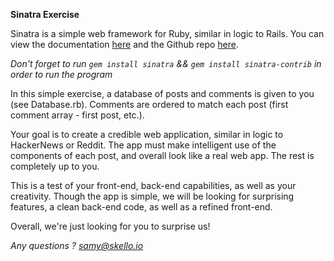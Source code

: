 **Sinatra Exercise**

Sinatra is a simple web framework for Ruby, similar in logic to Rails. You can view the documentation [here](http://www.sinatrarb.com/) and the Github repo [here](https://github.com/sinatra/sinatra).

*Don't forget to run ```gem install sinatra``` && ```gem install sinatra-contrib``` in order to run the program*

In this simple exercise, a database of posts and comments is given to you (see Database.rb). Comments are ordered to match each post (first comment array - first post, etc.).

Your goal is to create a credible web application, similar in logic to HackerNews or Reddit. The app must make intelligent use of the components of each post, and overall look like a real web app. The rest is completely up to you.

This is a test of your front-end, back-end capabilities, as well as your creativity. Though the app is simple, we will be looking for surprising features, a clean back-end code, as well as a refined front-end.

Overall, we're just looking for you to surprise us!

*Any questions ? [samy@skello.io](mailto:samy@skello.io)*
